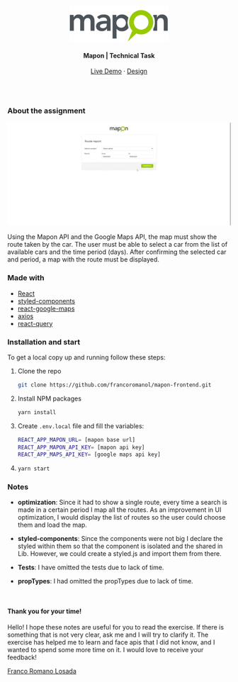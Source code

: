 <!-- REPO TITLE -->
<br />
<p align="center">
  <img src="readme/mapon-logo.png" alt="Logo" height="80">

  <h4 align="center">Mapon | Technical Task</h4>
  <p align="center">
    <a href="https://mapon-frontend.vercel.app/">Live Demo</a>
    ·
    <a href="https://www.figma.com/file/TBfw8jRll5bId68KXeqXL6/front-end-task?node-id=0%3A2">Design</a>
  </p>
</p>

<br />
<br />

<!-- ABOUT THE PROJECT -->
### About the assignment

![product-screenshot]

Using the Mapon API and the Google Maps API, the map must show the route taken by the car.
The user must be able to select a car from the list of available cars and the time period (days).
After confirming the selected car and period, a map with the route must be displayed.


### Made with
* [React](https://reactjs.org/)
* [styled-components](https://styled-components.com/)
* [react-google-maps](https://react-google-maps-api-docs.netlify.app/)
* [axios](https://axios-http.com/)
* [react-query](https://react-query.tanstack.com/)


### Installation and start
To get a local copy up and running follow these steps:

1. Clone the repo
   ```sh
   git clone https://github.com/francoromanol/mapon-frontend.git
   ```
2. Install NPM packages
   ```sh
   yarn install
   ```
3. Create `.env.local` file and fill the variables:
    ```sh
    REACT_APP_MAPON_URL= [mapon base url]
    REACT_APP_MAPON_API_KEY= [mapon api key]
    REACT_APP_MAPS_API_KEY= [google maps api key]
    ```
4. 
    ```sh
    yarn start
    ```


### Notes
- **optimization**: Since it had to show a single route, every time a search is made in a certain period I map all the routes. As an improvement in UI optimization, I would display the list of routes so the user could choose them and load the map.

- **styled-components**: Since the components were not big I declare the styled within them so that the component is isolated and the shared in Lib. However, we could create a styled.js and import them from there.

- **Tests**: I have omitted the tests due to lack of time.

- **propTypes**: I had omitted the propTypes due to lack of time.


&nbsp;
#### Thank you for your time!
Hello! I hope these notes are useful for you to read the exercise. If there is something that is not very clear, ask me and I will try to clarify it. The exercise has helped me to learn and face apis that I did not know, and I wanted to spend some more time on it. I would love to receive your feedback!

[Franco Romano Losada](mailto:francoromano1994@gmail.com)

<!-- MARKDOWN LINKS & IMAGES -->
<!-- https://www.markdownguide.org/basic-syntax/#reference-style-links -->
[product-screenshot]: readme/recording.gif
